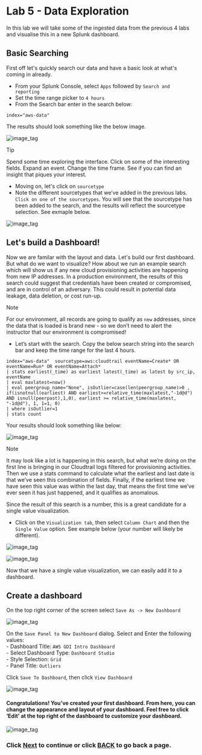 ﻿# Lab 5 - Data Exploration
In this lab we will take some of the ingested data from the previous 4 labs and visualise this in a new Splunk dashboard.

## Basic Searching
First off let's quickly search our data and have a basic look at what's coming in already. 

- From your Splunk Console, select `Apps` followed by `Search and reporting`
- Set the time range picker to `4 hours`
- From the Search bar enter in the search below:

```text
index="aws-data"
```
The results should look something like the below image. 

![image_tag](/static/50_data_exploration/Image_1.png)  

>[!TIP]
>Spend some time exploring the interface. Click on some of the interesting fields. Expand an event. Change the time frame. See if you can find an insight that piques your interest. 

- Moving on, let's click on `sourcetype`
- Note the different sourcetypes that we’ve added in the previous labs. `Click on one of the sourcetypes`. You will see that the sourcetype has been added to the search, and the results will reflect the sourcetype selection. See exmaple below.

![image_tag](/static/50_data_exploration/Image_2.png)  

## Let's build a Dashboard!
Now we are familar with the layout and data. Let's build our first dashboard. But what do we want to visualize? How about we run an example search which will show us if any new cloud provisioning activities are happening from new IP addresses. In a production environment, the results of this search could suggest that credentials have been created or compromised, and are in control of an adversary. This could result in potential data leakage, data deletion, or cost run-up.

>[!NOTE]
>For our environment, all records are going to qualify as `new` addresses, since the data that is loaded is brand new - so we don’t need to alert the instructor that our environment is compromised! 

- Let’s start with the search. Copy the below search string into the search bar and keep the time range for the last 4 hours.

```text
index="aws-data"  sourcetype=aws:cloudtrail eventName=Create* OR eventName=Run* OR eventName=Attach* 
| stats earliest(_time) as earliest latest(_time) as latest by src_ip, eventName 
| eval maxlatest=now() 
| eval peergroup_name="None", isOutlier=case(len(peergroup_name)>0 , if(isnotnull(earliest) AND earliest>=relative_time(maxlatest,"-1d@d") AND isnull(peerpast),1,0), earliest >= relative_time(maxlatest, "-1d@d"), 1, 1=1, 0) 
| where isOutlier=1 
| stats count
```

Your results should look something like below:

![image_tag](/static/50_data_exploration/Image_3.png)  

>[!NOTE]
>It may look like a lot is happening in this search, but what we’re doing on the first line is bringing in our Cloudtrail logs filtered for provisioning activities. Then we use a stats command to calculate what the earliest and last date is that we’ve seen this combination of fields. Finally, if the earliest time we have seen this value was within the last day, that means the first time we’ve ever seen it has just happened, and it qualifies as anomalous.

Since the result of this search is a number, this is a great candidate for a single value visualization. 

- Click on the `Visualization tab`, then select `Column Chart` and then the `Single Value` option. See example below (your number will likely be different).

![image_tag](/static/50_data_exploration/Image_4.png)  

![image_tag](/static/50_data_exploration/Image_5.png)  

Now that we have a single value visualization, we can easily add it to a dashboard. 

## Create a dashboard
On the top right corner of the screen select `Save As -> New Dashboard`
  
![image_tag](/static/50_data_exploration/Image_6.png)  

On the `Save Panel to New Dashboard` dialog. Select and Enter the following values:<br>
    - Dashboard Title: `AWS GDI Intro Dashboard`<br>
    - Select Dashboard Type: `Dashboard Studio`<br>
    - Style Selection: `Grid`<br>
    - Panel Title: `Outliers`<br>
  
Click `Save To Dashboard`, then click `View Dashboard` 

![image_tag](/static/50_data_exploration/Image_7.png)  

#### Congratulations! You’ve created your first dashboard. From here, you can change the appearance and layout of your dashboard. Feel free to click ‘Edit’ at the top right of the dashboard to customize your dashboard.

![image_tag](/static/50_data_exploration/Image_8.png) 

### Click <a>[Next](/content/Lab5_data_exploration/exploring_data_2.md)</a> to continue or click <a>[BACK](/exploring_aws_security_app.md) to go back a page.</a>